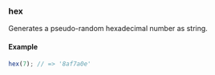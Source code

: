 ### hex

Generates a pseudo-random hexadecimal number as string.

#### Example

```js
hex(7); // => '8af7a0e'
```